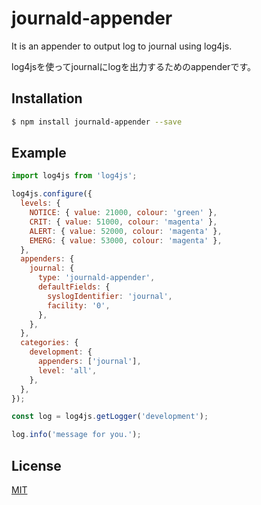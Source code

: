 # journald-appender

It is an appender to output log to journal using log4js.

log4jsを使ってjournalにlogを出力するためのappenderです。

## Installation

```bash
$ npm install journald-appender --save
```

## Example

```js
import log4js from 'log4js';

log4js.configure({
  levels: {
    NOTICE: { value: 21000, colour: 'green' },
    CRIT: { value: 51000, colour: 'magenta' },
    ALERT: { value: 52000, colour: 'magenta' },
    EMERG: { value: 53000, colour: 'magenta' },
  },
  appenders: {
    journal: {
      type: 'journald-appender',
      defaultFields: {
        syslogIdentifier: 'journal',
        facility: '0',
      },
    },
  },
  categories: {
    development: {
      appenders: ['journal'],
      level: 'all',
    },
  },
});

const log = log4js.getLogger('development');

log.info('message for you.');
```

## License

[MIT](./LICENSE)
